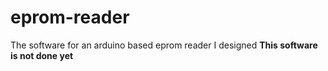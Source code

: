 # eprom-reader
The software for an arduino based eprom reader I designed
**This software is not done yet**
